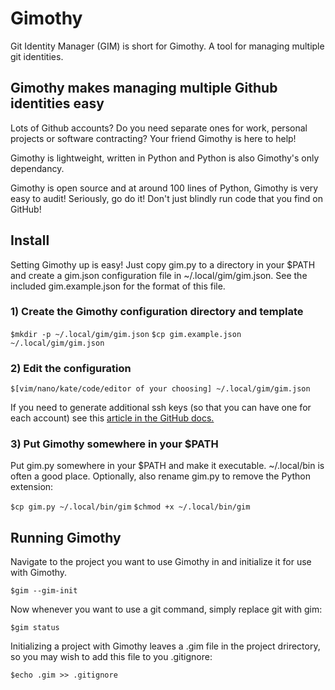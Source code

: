 # Gimothy
Git Identity Manager (GIM) is short for Gimothy. A tool for managing multiple git identities.

## Gimothy makes managing multiple Github identities easy

Lots of Github accounts? Do you need separate ones for work, personal projects or software contracting? Your friend Gimothy is here to help!

Gimothy is lightweight, written in Python and Python is also Gimothy's only dependancy. 

Gimothy is open source and at around 100 lines of Python, Gimothy is very easy to audit! Seriously, go do it! Don't just blindly run code that you find on GitHub!

## Install

Setting Gimothy up is easy! Just copy gim.py to a directory in your $PATH and create a gim.json configuration file in ~/.local/gim/gim.json. See the included gim.example.json for the format of this file.

### 1) Create the Gimothy configuration directory and template

`$mkdir -p ~/.local/gim/gim.json`
`$cp gim.example.json ~/.local/gim/gim.json`

### 2) Edit the configuration

`$[vim/nano/kate/code/editor of your choosing] ~/.local/gim/gim.json`

If you need to generate additional ssh keys (so that you can have one for each account) see this [article in the GitHub docs.](https://docs.github.com/en/authentication/connecting-to-github-with-ssh/generating-a-new-ssh-key-and-adding-it-to-the-ssh-agent)

### 3) Put Gimothy somewhere in your $PATH

Put gim.py somewhere in your $PATH and make it executable. ~/.local/bin is often a good place. Optionally, also rename gim.py to remove the Python extension:

`$cp gim.py ~/.local/bin/gim`
`$chmod +x ~/.local/bin/gim`

## Running Gimothy

Navigate to the project you want to use Gimothy in and initialize it for use with Gimothy.

`$gim --gim-init`

Now whenever you want to use a git command, simply replace git with gim:

`$gim status`

Initializing a project with Gimothy leaves a .gim file in the project drirectory, so you may wish to add this file to you .gitignore:

`$echo .gim >> .gitignore`